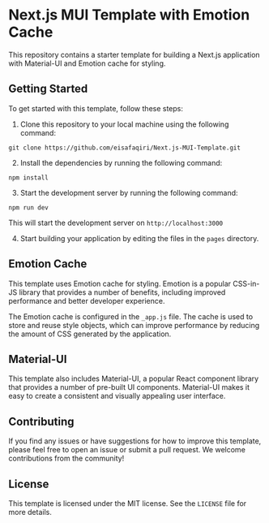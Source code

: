 # Next.js MUI Template with Emotion Cache

This repository contains a starter template for building a Next.js application with Material-UI and Emotion cache for styling.

## Getting Started

To get started with this template, follow these steps:

1. Clone this repository to your local machine using the following command:

```git clone https://github.com/eisafaqiri/Next.js-MUI-Template.git```

2. Install the dependencies by running the following command:

```npm install```

3. Start the development server by running the following command:

```npm run dev```

This will start the development server on ```http://localhost:3000```

4. Start building your application by editing the files in the `pages` directory.

## Emotion Cache

This template uses Emotion cache for styling. Emotion is a popular CSS-in-JS library that provides a number of benefits, including improved performance and better developer experience.

The Emotion cache is configured in the `_app.js` file. The cache is used to store and reuse style objects, which can improve performance by reducing the amount of CSS generated by the application.

## Material-UI

This template also includes Material-UI, a popular React component library that provides a number of pre-built UI components. Material-UI makes it easy to create a consistent and visually appealing user interface.

## Contributing

If you find any issues or have suggestions for how to improve this template, please feel free to open an issue or submit a pull request. We welcome contributions from the community!

## License

This template is licensed under the MIT license. See the `LICENSE` file for more details.
